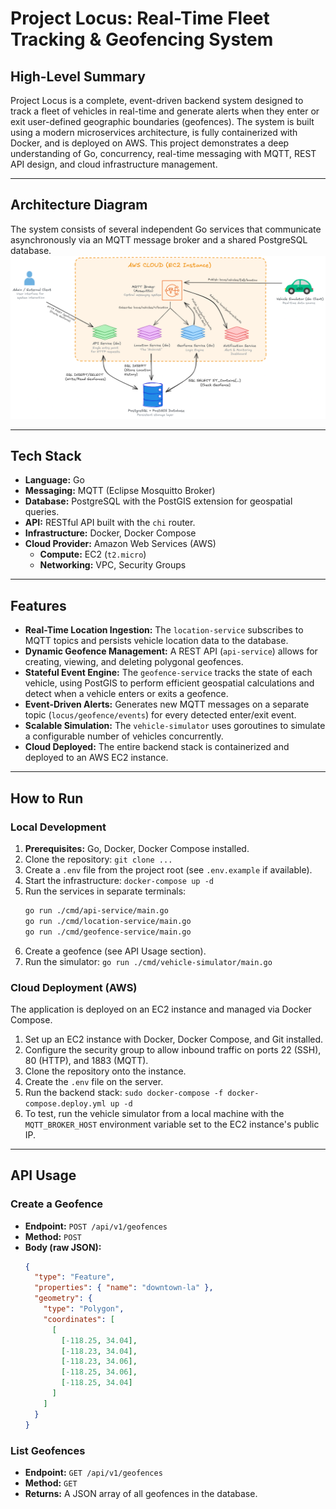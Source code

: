 # Project Locus: Real-Time Fleet Tracking & Geofencing System

## High-Level Summary

Project Locus is a complete, event-driven backend system designed to track a fleet of vehicles in real-time and generate alerts when they enter or exit user-defined geographic boundaries (geofences). The system is built using a modern microservices architecture, is fully containerized with Docker, and is deployed on AWS. This project demonstrates a deep understanding of Go, concurrency, real-time messaging with MQTT, REST API design, and cloud infrastructure management.

---
## Architecture Diagram

The system consists of several independent Go services that communicate asynchronously via an MQTT message broker and a shared PostgreSQL database.
![Architecture Diagram](https://github.com/kietn20/locus/blob/main/diagram.png)  


---

## Tech Stack

*   **Language:** Go
*   **Messaging:** MQTT (Eclipse Mosquitto Broker)
*   **Database:** PostgreSQL with the PostGIS extension for geospatial queries.
*   **API:** RESTful API built with the `chi` router.
*   **Infrastructure:** Docker, Docker Compose
*   **Cloud Provider:** Amazon Web Services (AWS)
    *   **Compute:** EC2 (`t2.micro`)
    *   **Networking:** VPC, Security Groups

---

## Features

*   **Real-Time Location Ingestion:** The `location-service` subscribes to MQTT topics and persists vehicle location data to the database.
*   **Dynamic Geofence Management:** A REST API (`api-service`) allows for creating, viewing, and deleting polygonal geofences.
*   **Stateful Event Engine:** The `geofence-service` tracks the state of each vehicle, using PostGIS to perform efficient geospatial calculations and detect when a vehicle enters or exits a geofence.
*   **Event-Driven Alerts:** Generates new MQTT messages on a separate topic (`locus/geofence/events`) for every detected enter/exit event.
*   **Scalable Simulation:** The `vehicle-simulator` uses goroutines to simulate a configurable number of vehicles concurrently.
*   **Cloud Deployed:** The entire backend stack is containerized and deployed to an AWS EC2 instance.

---

## How to Run

### Local Development

1.  **Prerequisites:** Go, Docker, Docker Compose installed.
2.  Clone the repository: `git clone ...`
3.  Create a `.env` file from the project root (see `.env.example` if available).
4.  Start the infrastructure: `docker-compose up -d`
5.  Run the services in separate terminals:
    ```bash
    go run ./cmd/api-service/main.go
    go run ./cmd/location-service/main.go
    go run ./cmd/geofence-service/main.go
    ```
6.  Create a geofence (see API Usage section).
7.  Run the simulator: `go run ./cmd/vehicle-simulator/main.go`

### Cloud Deployment (AWS)

The application is deployed on an EC2 instance and managed via Docker Compose.
1.  Set up an EC2 instance with Docker, Docker Compose, and Git installed.
2.  Configure the security group to allow inbound traffic on ports 22 (SSH), 80 (HTTP), and 1883 (MQTT).
3.  Clone the repository onto the instance.
4.  Create the `.env` file on the server.
5.  Run the backend stack: `sudo docker-compose -f docker-compose.deploy.yml up -d`
6.  To test, run the vehicle simulator from a local machine with the `MQTT_BROKER_HOST` environment variable set to the EC2 instance's public IP.

---

## API Usage

### Create a Geofence

*   **Endpoint:** `POST /api/v1/geofences`
*   **Method:** `POST`
*   **Body (raw JSON):**
    ```json
    {
      "type": "Feature",
      "properties": { "name": "downtown-la" },
      "geometry": {
        "type": "Polygon",
        "coordinates": [
          [
            [-118.25, 34.04],
            [-118.23, 34.04],
            [-118.23, 34.06],
            [-118.25, 34.06],
            [-118.25, 34.04]
          ]
        ]
      }
    }
    ```

### List Geofences

*   **Endpoint:** `GET /api/v1/geofences`
*   **Method:** `GET`
*   **Returns:** A JSON array of all geofences in the database.